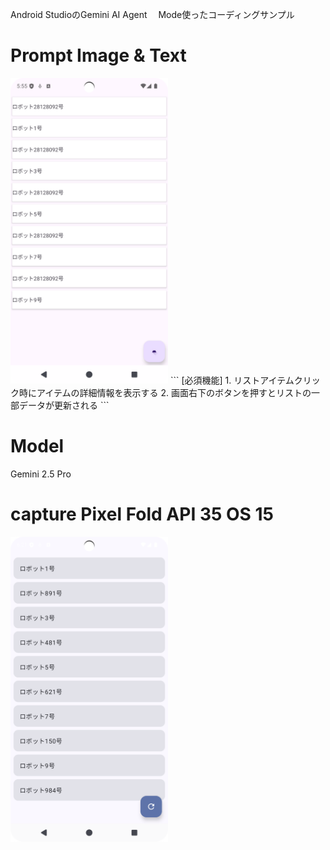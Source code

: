 Android StudioのGemini AI Agent　 Mode使ったコーディングサンプル

# Prompt Image & Text

<img src="./prompt_image.png" width=50% />
```
[必須機能]
1. リストアイテムクリック時にアイテムの詳細情報を表示する
2. 画面右下のボタンを押すとリストの一部データが更新される
```

# Model
Gemini 2.5 Pro

# capture Pixel Fold API 35 OS 15
<img src="./img.png" width=50% />

